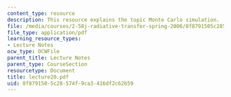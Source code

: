 ```yaml
---
content_type: resource
description: This resource explains the topic Monte Carlo simulation.
file: /media/courses/2-58j-radiative-transfer-spring-2006/8f8791505c28574f9ca3416df2c62b59_lecture20.pdf
file_type: application/pdf
learning_resource_types:
- Lecture Notes
ocw_type: OCWFile
parent_title: Lecture Notes
parent_type: CourseSection
resourcetype: Document
title: lecture20.pdf
uid: 8f879150-5c28-574f-9ca3-416df2c62b59
---
```

